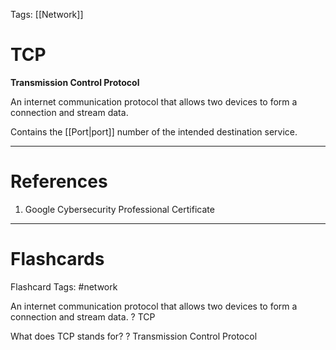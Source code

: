 Tags: [[Network]]
# TCP

**Transmission Control Protocol**

An internet communication protocol that allows two devices to form a connection and stream data.

Contains the [[Port|port]] number of the intended destination service.

---
# References

1. Google Cybersecurity Professional Certificate

---
# Flashcards

Flashcard Tags: #network 

An internet communication protocol that allows two devices to form a connection and stream data.
?
TCP
<!--SR:!2024-05-03,3,250-->

What does TCP stands for?
?
Transmission Control Protocol
<!--SR:!2024-05-04,4,270-->